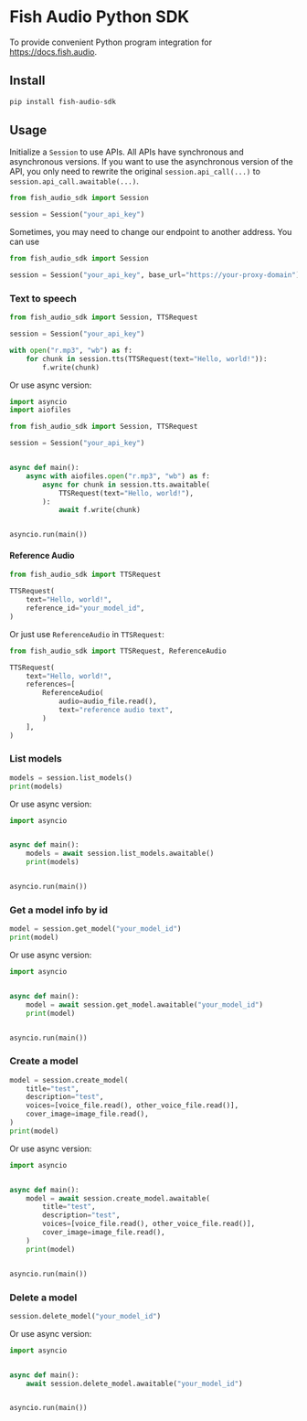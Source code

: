 # Fish Audio Python SDK

To provide convenient Python program integration for https://docs.fish.audio.

## Install

```bash
pip install fish-audio-sdk
```

## Usage

Initialize a `Session` to use APIs. All APIs have synchronous and asynchronous versions. If you want to use the asynchronous version of the API, you only need to rewrite the original `session.api_call(...)` to `session.api_call.awaitable(...)`.

```python
from fish_audio_sdk import Session

session = Session("your_api_key")
```

Sometimes, you may need to change our endpoint to another address. You can use

```python
from fish_audio_sdk import Session

session = Session("your_api_key", base_url="https://your-proxy-domain")
```

### Text to speech

```python
from fish_audio_sdk import Session, TTSRequest

session = Session("your_api_key")

with open("r.mp3", "wb") as f:
    for chunk in session.tts(TTSRequest(text="Hello, world!")):
        f.write(chunk)
```

Or use async version:

```python
import asyncio
import aiofiles

from fish_audio_sdk import Session, TTSRequest

session = Session("your_api_key")


async def main():
    async with aiofiles.open("r.mp3", "wb") as f:
        async for chunk in session.tts.awaitable(
            TTSRequest(text="Hello, world!"),
        ):
            await f.write(chunk)


asyncio.run(main())
```

#### Reference Audio

```python
from fish_audio_sdk import TTSRequest

TTSRequest(
    text="Hello, world!",
    reference_id="your_model_id",
)
```

Or just use `ReferenceAudio` in `TTSRequest`:

```python
from fish_audio_sdk import TTSRequest, ReferenceAudio

TTSRequest(
    text="Hello, world!",
    references=[
        ReferenceAudio(
            audio=audio_file.read(),
            text="reference audio text",
        )
    ],
)
```

### List models

```python
models = session.list_models()
print(models)
```

Or use async version:

```python
import asyncio


async def main():
    models = await session.list_models.awaitable()
    print(models)


asyncio.run(main())
```



### Get a model info by id

```python
model = session.get_model("your_model_id")
print(model)
```

Or use async version:

```python
import asyncio


async def main():
    model = await session.get_model.awaitable("your_model_id")
    print(model)


asyncio.run(main())
```

### Create a model

```python
model = session.create_model(
    title="test",
    description="test",
    voices=[voice_file.read(), other_voice_file.read()],
    cover_image=image_file.read(),
)
print(model)
```

Or use async version:

```python
import asyncio


async def main():
    model = await session.create_model.awaitable(
        title="test",
        description="test",
        voices=[voice_file.read(), other_voice_file.read()],
        cover_image=image_file.read(),
    )
    print(model)


asyncio.run(main())
```


### Delete a model

```python
session.delete_model("your_model_id")
```

Or use async version:

```python
import asyncio


async def main():
    await session.delete_model.awaitable("your_model_id")


asyncio.run(main())
```
